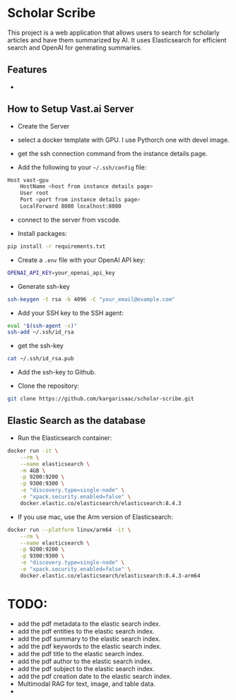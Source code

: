 # Scholar Scribe

This project is a web application that allows users to search for scholarly articles and have them summarized by AI. It uses Elasticsearch for efficient search and OpenAI for generating summaries.

## Features

- 


## How to Setup Vast.ai Server

- Create the Server

- select a docker template with GPU. I use Pythorch one with devel image.

- get the ssh connection command from the instance details page.

- Add the following to your `~/.ssh/config` file:
```bash
Host vast-gpu
    HostName <host from instance details page>
    User root
    Port <port from instance details page>
    LocalForward 8080 localhost:8080
```

- connect to the server from vscode.

- Install packages:
```bash
pip install -r requirements.txt
```

- Create a `.env` file with your OpenAI API key:
```bash
OPENAI_API_KEY=your_openai_api_key
```

- Generate ssh-key
```bash
ssh-keygen -t rsa -b 4096 -C "your_email@example.com"
```

- Add your SSH key to the SSH agent:
```bash
eval "$(ssh-agent -s)"
ssh-add ~/.ssh/id_rsa
```

- get the ssh-key
```bash
cat ~/.ssh/id_rsa.pub
```

- Add the ssh-key to Github.

- Clone the repository:
```bash
git clone https://github.com/kargarisaac/scholar-scribe.git
```

## Elastic Search as the database

- Run the Elasticsearch container:
```bash
docker run -it \
    --rm \
    --name elasticsearch \
    -m 4GB \
    -p 9200:9200 \
    -p 9300:9300 \
    -e "discovery.type=single-node" \
    -e "xpack.security.enabled=false" \
    docker.elastic.co/elasticsearch/elasticsearch:8.4.3
```

- If you use mac, use the Arm version of Elasticsearch:
```bash
docker run --platform linux/arm64 -it \
    --rm \
    --name elasticsearch \
    -p 9200:9200 \
    -p 9300:9300 \
    -e "discovery.type=single-node" \
    -e "xpack.security.enabled=false" \
    docker.elastic.co/elasticsearch/elasticsearch:8.4.3-arm64
```


# TODO:

- add the pdf metadata to the elastic search index.
- add the pdf entities to the elastic search index.
- add the pdf summary to the elastic search index.
- add the pdf keywords to the elastic search index.
- add the pdf title to the elastic search index.
- add the pdf author to the elastic search index.
- add the pdf subject to the elastic search index.
- add the pdf creation date to the elastic search index.
- Multimodal RAG for text, image, and table data.
- 
